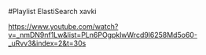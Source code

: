#Playlist ElastiSearch xavki

https://www.youtube.com/watch?v=_nmDN9nf1Lw&list=PLn6POgpklwWrcd9l6258Md5o60-_uRvv3&index=2&t=30s
